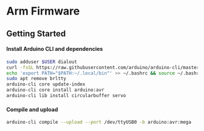 # Arm Firmware

## Getting Started

#### Install Arduino CLI and dependencies
```bash
sudo adduser $USER dialout
curl -fsSL https://raw.githubusercontent.com/arduino/arduino-cli/master/install.sh | BINDIR=~/.local/bin sh
echo 'export PATH="$PATH:~/.local/bin"' >> ~/.bashrc && source ~/.bashrc
sudo apt remove brltty
arduino-cli core update-index
arduino-cli core install arduino:avr
arduino-cli lib install circularbuffer servo
```

#### Compile and upload
```bash
arduino-cli compile --upload --port /dev/ttyUSB0 -b arduino:avr:mega
```

